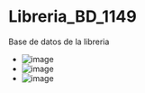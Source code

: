 # Libreria_BD_1149
Base de datos de la libreria
- ![image](https://github.com/user-attachments/assets/04b6c3d8-6b80-4aa7-bfa9-063c4ba83eaf)
- ![image](https://github.com/user-attachments/assets/e6a9c23b-04dc-41a4-a96a-d6675f0583d2)
- ![image](https://github.com/user-attachments/assets/a3142131-de40-4cb3-afa8-f1b51f0da2a8)

